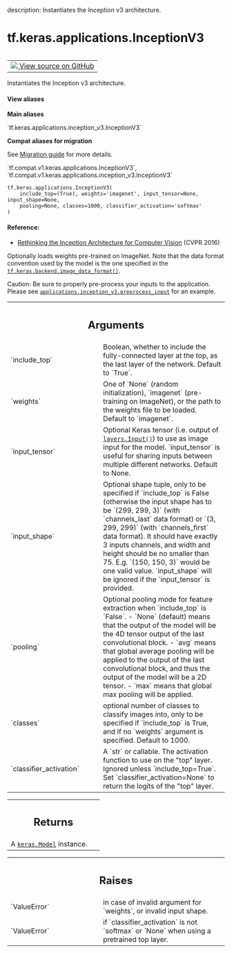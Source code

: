 description: Instantiates the Inception v3 architecture.

<div itemscope itemtype="http://developers.google.com/ReferenceObject">
<meta itemprop="name" content="tf.keras.applications.InceptionV3" />
<meta itemprop="path" content="Stable" />
</div>

# tf.keras.applications.InceptionV3

<!-- Insert buttons and diff -->

<table class="tfo-notebook-buttons tfo-api nocontent" align="left">
<td>
  <a target="_blank" href="https://github.com/tensorflow/tensorflow/blob/r2.3/tensorflow/python/keras/applications/inception_v3.py#L46-L359">
    <img src="https://www.tensorflow.org/images/GitHub-Mark-32px.png" />
    View source on GitHub
  </a>
</td>
</table>



Instantiates the Inception v3 architecture.

<section class="expandable">
  <h4 class="showalways">View aliases</h4>
  <p>
<b>Main aliases</b>
<p>`tf.keras.applications.inception_v3.InceptionV3`</p>

<b>Compat aliases for migration</b>
<p>See
<a href="https://www.tensorflow.org/guide/migrate">Migration guide</a> for
more details.</p>
<p>`tf.compat.v1.keras.applications.InceptionV3`, `tf.compat.v1.keras.applications.inception_v3.InceptionV3`</p>
</p>
</section>

<pre class="devsite-click-to-copy prettyprint lang-py tfo-signature-link">
<code>tf.keras.applications.InceptionV3(
    include_top=(True), weights='imagenet', input_tensor=None, input_shape=None,
    pooling=None, classes=1000, classifier_activation='softmax'
)
</code></pre>



<!-- Placeholder for "Used in" -->


#### Reference:


- [Rethinking the Inception Architecture for Computer Vision](
    http://arxiv.org/abs/1512.00567) (CVPR 2016)

Optionally loads weights pre-trained on ImageNet.
Note that the data format convention used by the model is
the one specified in the <a href="../../../tf/keras/backend/image_data_format.md"><code>tf.keras.backend.image_data_format()</code></a>.

Caution: Be sure to properly pre-process your inputs to the application.
Please see <a href="../../../tf/keras/applications/inception_v3/preprocess_input.md"><code>applications.inception_v3.preprocess_input</code></a> for an example.

<!-- Tabular view -->
 <table class="responsive fixed orange">
<colgroup><col width="214px"><col></colgroup>
<tr><th colspan="2"><h2 class="add-link">Arguments</h2></th></tr>

<tr>
<td>
`include_top`
</td>
<td>
Boolean, whether to include the fully-connected
layer at the top, as the last layer of the network. Default to `True`.
</td>
</tr><tr>
<td>
`weights`
</td>
<td>
One of `None` (random initialization),
`imagenet` (pre-training on ImageNet),
or the path to the weights file to be loaded. Default to `imagenet`.
</td>
</tr><tr>
<td>
`input_tensor`
</td>
<td>
Optional Keras tensor (i.e. output of <a href="../../../tf/keras/Input.md"><code>layers.Input()</code></a>)
to use as image input for the model. `input_tensor` is useful for sharing
inputs between multiple different networks. Default to None.
</td>
</tr><tr>
<td>
`input_shape`
</td>
<td>
Optional shape tuple, only to be specified
if `include_top` is False (otherwise the input shape
has to be `(299, 299, 3)` (with `channels_last` data format)
or `(3, 299, 299)` (with `channels_first` data format).
It should have exactly 3 inputs channels,
and width and height should be no smaller than 75.
E.g. `(150, 150, 3)` would be one valid value.
`input_shape` will be ignored if the `input_tensor` is provided.
</td>
</tr><tr>
<td>
`pooling`
</td>
<td>
Optional pooling mode for feature extraction
when `include_top` is `False`.
- `None` (default) means that the output of the model will be
the 4D tensor output of the last convolutional block.
- `avg` means that global average pooling
will be applied to the output of the
last convolutional block, and thus
the output of the model will be a 2D tensor.
- `max` means that global max pooling will be applied.
</td>
</tr><tr>
<td>
`classes`
</td>
<td>
optional number of classes to classify images
into, only to be specified if `include_top` is True, and
if no `weights` argument is specified. Default to 1000.
</td>
</tr><tr>
<td>
`classifier_activation`
</td>
<td>
A `str` or callable. The activation function to use
on the "top" layer. Ignored unless `include_top=True`. Set
`classifier_activation=None` to return the logits of the "top" layer.
</td>
</tr>
</table>



<!-- Tabular view -->
 <table class="responsive fixed orange">
<colgroup><col width="214px"><col></colgroup>
<tr><th colspan="2"><h2 class="add-link">Returns</h2></th></tr>
<tr class="alt">
<td colspan="2">
A <a href="../../../tf/keras/Model.md"><code>keras.Model</code></a> instance.
</td>
</tr>

</table>



<!-- Tabular view -->
 <table class="responsive fixed orange">
<colgroup><col width="214px"><col></colgroup>
<tr><th colspan="2"><h2 class="add-link">Raises</h2></th></tr>

<tr>
<td>
`ValueError`
</td>
<td>
in case of invalid argument for `weights`,
or invalid input shape.
</td>
</tr><tr>
<td>
`ValueError`
</td>
<td>
if `classifier_activation` is not `softmax` or `None` when
using a pretrained top layer.
</td>
</tr>
</table>

